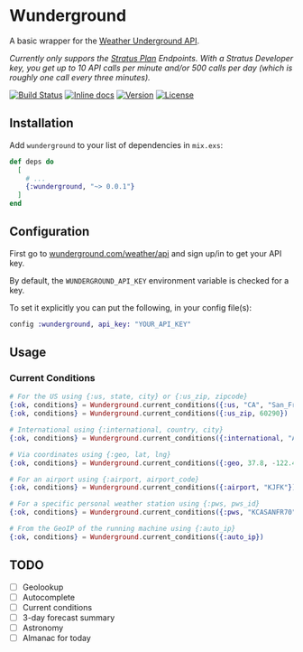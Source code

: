 # Wunderground

A basic wrapper for the [Weather Underground API](https://www.wunderground.com/weather/api/d/docs).

*Currently only suppors the [Stratus Plan](https://www.wunderground.com/weather/api/d/pricing.html) Endpoints.*
*With a Stratus Developer key, you get up to 10 API calls per minute and/or 500 calls per day (which is roughly one call every three minutes).*

[![Build Status](https://travis-ci.org/optikfluffel/wunderground.svg?branch=master)](https://travis-ci.org/optikfluffel/wunderground)
[![Inline docs](http://inch-ci.org/github/optikfluffel/wunderground.svg)](http://inch-ci.org/github/optikfluffel/wunderground)
[![Version](http://img.shields.io/hexpm/v/wunderground.svg?style=flat)](https://hex.pm/packages/wunderground)
[![License](https://img.shields.io/hexpm/l/wunderground.svg?style=flat)](https://unlicense.org)

## Installation

Add `wunderground` to your list of dependencies in `mix.exs`:

```elixir
def deps do
  [
    # ...
    {:wunderground, "~> 0.0.1"}
  ]
end
```

## Configuration

First go to [wunderground.com/weather/api](https://www.wunderground.com/weather/api/)
and sign up/in to get your API key.

By default, the `WUNDERGROUND_API_KEY` environment variable is checked for a key.

To set it explicitly you can put the following, in your config file(s):

```elixir
config :wunderground, api_key: "YOUR_API_KEY"
```

## Usage

### Current Conditions

```elixir
# For the US using {:us, state, city} or {:us_zip, zipcode}
{:ok, conditions} = Wunderground.current_conditions({:us, "CA", "San_Francisco"})
{:ok, conditions} = Wunderground.current_conditions({:us_zip, 60290})

# International using {:international, country, city}
{:ok, conditions} = Wunderground.current_conditions({:international, "Australia", "Sydney"})

# Via coordinates using {:geo, lat, lng}
{:ok, conditions} = Wunderground.current_conditions({:geo, 37.8, -122.4})

# For an airport using {:airport, airport_code}
{:ok, conditions} = Wunderground.current_conditions({:airport, "KJFK"})

# For a specific personal weather station using {:pws, pws_id}
{:ok, conditions} = Wunderground.current_conditions({:pws, "KCASANFR70"})

# From the GeoIP of the running machine using {:auto_ip}
{:ok, conditions} = Wunderground.current_conditions({:auto_ip})
```

## TODO

-   [ ] Geolookup
-   [ ] Autocomplete
-   [ ] Current conditions
-   [ ] 3-day forecast summary
-   [ ] Astronomy
-   [ ] Almanac for today
